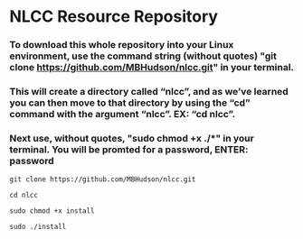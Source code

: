 # NLCC Resource Repository 
### To download this whole repository into your Linux environment, use the command string (without quotes) "git clone https://github.com/MBHudson/nlcc.git" in your terminal. 
### This will create a directory called “nlcc”, and as we’ve learned you can then move to that directory by using the “cd” command with the argument “nlcc”. EX: “cd nlcc”.
### Next use, without quotes, "sudo chmod +x ./*" in your terminal. You will be promted for a password, ENTER: password 
```shell
git clone https://github.com/MBHudson/nlcc.git
```
```shell
cd nlcc
```
```shell
sudo chmod +x install
```
```shell
sudo ./install
```
